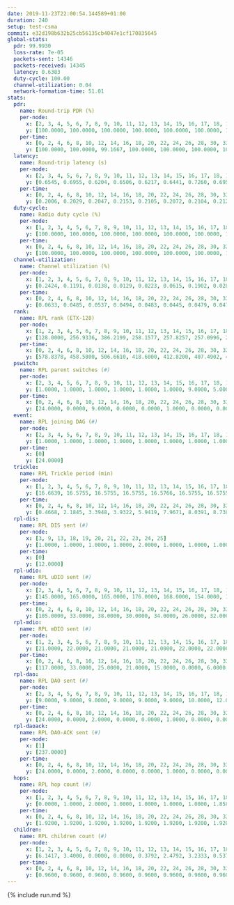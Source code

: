 ```yaml
---
date: 2019-11-23T22:00:54.144589+01:00
duration: 240
setup: test-csma
commit: e32d198b632b25cb56135cb4047e1cf170835645
global-stats:
  pdr: 99.9930
  loss-rate: 7e-05
  packets-sent: 14346
  packets-received: 14345
  latency: 0.6383
  duty-cycle: 100.00
  channel-utilization: 0.04
  network-formation-time: 51.01
stats:
  pdr:
    name: Round-trip PDR (%)
    per-node:
      x: [2, 3, 4, 5, 6, 7, 8, 9, 10, 11, 12, 13, 14, 15, 16, 17, 18, 19, 20, 21, 22, 23, 24, 25]
      y: [100.0000, 100.0000, 100.0000, 100.0000, 100.0000, 100.0000, 100.0000, 100.0000, 100.0000, 99.8384, 100.0000, 100.0000, 100.0000, 100.0000, 100.0000, 100.0000, 100.0000, 100.0000, 100.0000, 100.0000, 100.0000, 100.0000, 100.0000, 100.0000]
    per-time:
      x: [0, 2, 4, 6, 8, 10, 12, 14, 16, 18, 20, 22, 24, 26, 28, 30, 32, 34, 36, 38, 40, 42, 44, 46, 48, 50, 52, 54, 56, 58, 60, 62, 64, 66, 68, 70, 72, 74, 76, 78, 80, 82, 84, 86, 88, 90, 92, 94, 96, 98, 100, 102, 104, 106, 108, 110, 112, 114, 116, 118, 120, 122, 124, 126, 128, 130, 132, 134, 136, 138, 140, 142, 144, 146, 148, 150, 152, 154, 156, 158, 160, 162, 164, 166, 168, 170, 172, 174, 176, 178, 180, 182, 184, 186, 188, 190, 192, 194, 196, 198, 200, 202, 204, 206, 208, 210, 212, 214, 216, 218, 220, 222, 224, 226, 228, 230, 232, 234, 236, 238]
      y: [100.0000, 100.0000, 99.1667, 100.0000, 100.0000, 100.0000, 100.0000, 100.0000, 100.0000, 100.0000, 100.0000, 100.0000, 100.0000, 100.0000, 100.0000, 100.0000, 100.0000, 100.0000, 100.0000, 100.0000, 100.0000, 100.0000, 100.0000, 100.0000, 100.0000, 100.0000, 100.0000, 100.0000, 100.0000, 100.0000, 100.0000, 100.0000, 100.0000, 100.0000, 100.0000, 100.0000, 100.0000, 100.0000, 100.0000, 100.0000, 100.0000, 100.0000, 100.0000, 100.0000, 100.0000, 100.0000, 100.0000, 100.0000, 100.0000, 100.0000, 100.0000, 100.0000, 100.0000, 100.0000, 100.0000, 100.0000, 100.0000, 100.0000, 100.0000, 100.0000, 100.0000, 100.0000, 100.0000, 100.0000, 100.0000, 100.0000, 100.0000, 100.0000, 100.0000, 100.0000, 100.0000, 100.0000, 100.0000, 100.0000, 100.0000, 100.0000, 100.0000, 100.0000, 100.0000, 100.0000, 100.0000, 100.0000, 100.0000, 100.0000, 100.0000, 100.0000, 100.0000, 100.0000, 100.0000, 100.0000, 100.0000, 100.0000, 100.0000, 100.0000, 100.0000, 100.0000, 100.0000, 100.0000, 100.0000, 100.0000, 100.0000, 100.0000, 100.0000, 100.0000, 100.0000, 100.0000, 100.0000, 100.0000, 100.0000, 100.0000, 100.0000, 100.0000, 100.0000, 100.0000, 100.0000, 100.0000, 100.0000, 100.0000, 100.0000, 100.0000]
  latency:
    name: Round-trip latency (s)
    per-node:
      x: [2, 3, 4, 5, 6, 7, 8, 9, 10, 11, 12, 13, 14, 15, 16, 17, 18, 19, 20, 21, 22, 23, 24, 25]
      y: [0.6545, 0.6955, 0.6204, 0.6506, 0.6217, 0.6441, 0.7260, 0.6957, 0.6959, 0.6838, 0.6531, 0.6870, 0.5283, 0.7038, 0.6806, 0.6974, 0.7001, 0.5668, 0.5879, 0.5525, 0.5627, 0.5782, 0.5398, 0.5823]
    per-time:
      x: [0, 2, 4, 6, 8, 10, 12, 14, 16, 18, 20, 22, 24, 26, 28, 30, 32, 34, 36, 38, 40, 42, 44, 46, 48, 50, 52, 54, 56, 58, 60, 62, 64, 66, 68, 70, 72, 74, 76, 78, 80, 82, 84, 86, 88, 90, 92, 94, 96, 98, 100, 102, 104, 106, 108, 110, 112, 114, 116, 118, 120, 122, 124, 126, 128, 130, 132, 134, 136, 138, 140, 142, 144, 146, 148, 150, 152, 154, 156, 158, 160, 162, 164, 166, 168, 170, 172, 174, 176, 178, 180, 182, 184, 186, 188, 190, 192, 194, 196, 198, 200, 202, 204, 206, 208, 210, 212, 214, 216, 218, 220, 222, 224, 226, 228, 230, 232, 234, 236, 238]
      y: [0.2006, 0.2029, 0.2047, 0.2153, 0.2105, 0.2072, 0.2104, 0.2128, 0.2079, 0.2098, 0.1967, 0.2087, 0.2084, 0.1981, 0.1907, 0.1991, 0.1961, 0.2067, 0.1959, 0.1928, 0.2039, 0.1990, 0.1857, 0.1977, 0.1929, 0.1962, 0.1995, 0.1943, 0.2066, 0.1880, 0.1993, 0.1976, 0.1976, 0.1869, 0.1963, 0.1994, 0.1920, 0.1859, 0.1913, 0.1887, 0.2092, 0.1920, 0.2018, 0.1918, 0.1901, 0.2067, 0.1872, 0.1894, 0.1890, 0.1937, 0.1849, 0.1985, 0.2083, 0.2049, 0.1927, 0.2226, 0.9640, 0.9119, 0.9215, 0.9700, 0.9267, 0.9711, 1.0143, 0.8869, 0.9278, 0.9380, 1.0021, 0.9395, 0.9544, 0.9733, 0.9391, 0.8876, 0.8419, 0.8412, 0.7875, 0.8855, 0.9064, 0.8412, 0.8677, 0.9056, 0.9019, 0.8572, 0.8635, 0.8564, 0.8497, 0.8736, 0.8644, 0.8615, 0.9000, 0.8992, 1.1676, 1.1673, 1.1625, 1.1648, 1.1694, 1.1631, 1.1771, 1.1736, 1.1671, 1.1615, 1.1761, 1.1732, 1.1570, 1.1570, 1.1770, 1.1500, 1.1655, 1.1582, 1.1647, 1.1647, 1.1763, 1.1703, 1.1714, 1.1730, 1.1629, 1.1506, 1.1545, 1.1755, 1.1660, 1.1318]
  duty-cycle:
    name: Radio duty cycle (%)
    per-node:
      x: [1, 2, 3, 4, 5, 6, 7, 8, 9, 10, 11, 12, 13, 14, 15, 16, 17, 18, 19, 20, 21, 22, 23, 24, 25]
      y: [100.0000, 100.0000, 100.0000, 100.0000, 100.0000, 100.0000, 100.0000, 100.0000, 100.0000, 100.0000, 100.0000, 100.0000, 100.0000, 100.0000, 100.0000, 100.0000, 100.0000, 100.0000, 100.0000, 100.0000, 100.0000, 100.0000, 100.0000, 100.0000, 100.0000]
    per-time:
      x: [0, 2, 4, 6, 8, 10, 12, 14, 16, 18, 20, 22, 24, 26, 28, 30, 32, 34, 36, 38, 40, 42, 44, 46, 48, 50, 52, 54, 56, 58, 60, 62, 64, 66, 68, 70, 72, 74, 76, 78, 80, 82, 84, 86, 88, 90, 92, 94, 96, 98, 100, 102, 104, 106, 108, 110, 112, 114, 116, 118, 120, 122, 124, 126, 128, 130, 132, 134, 136, 138, 140, 142, 144, 146, 148, 150, 152, 154, 156, 158, 160, 162, 164, 166, 168, 170, 172, 174, 176, 178, 180, 182, 184, 186, 188, 190, 192, 194, 196, 198, 200, 202, 204, 206, 208, 210, 212, 214, 216, 218, 220, 222, 224, 226, 228, 230, 232, 234, 236, 238]
      y: [100.0000, 100.0000, 100.0000, 100.0000, 100.0000, 100.0000, 100.0000, 100.0000, 100.0000, 100.0000, 100.0000, 100.0000, 100.0000, 100.0000, 100.0000, 100.0000, 100.0000, 100.0000, 100.0000, 100.0000, 100.0000, 100.0000, 100.0000, 100.0000, 100.0000, 100.0000, 100.0000, 100.0000, 100.0000, 100.0000, 100.0000, 100.0000, 100.0000, 100.0000, 100.0000, 100.0000, 100.0000, 100.0000, 100.0000, 100.0000, 100.0000, 100.0000, 100.0000, 100.0000, 100.0000, 100.0000, 100.0000, 100.0000, 100.0000, 100.0000, 100.0000, 100.0000, 100.0000, 100.0000, 100.0000, 100.0000, 100.0000, 100.0000, 100.0000, 100.0000, 100.0000, 100.0000, 100.0000, 100.0000, 100.0000, 100.0000, 100.0000, 100.0000, 100.0000, 100.0000, 100.0000, 100.0000, 100.0000, 100.0000, 100.0000, 100.0000, 100.0000, 100.0000, 100.0000, 100.0000, 100.0000, 100.0000, 100.0000, 100.0000, 100.0000, 100.0000, 100.0000, 100.0000, 100.0000, 100.0000, 100.0000, 100.0000, 100.0000, 100.0000, 100.0000, 100.0000, 100.0000, 100.0000, 100.0000, 100.0000, 100.0000, 100.0000, 100.0000, 100.0000, 100.0000, 100.0000, 100.0000, 100.0000, 100.0000, 100.0000, 100.0000, 100.0000, 100.0000, 100.0000, 100.0000, 100.0000, 100.0000, 100.0000, 100.0000, 100.0000]
  channel-utilization:
    name: Channel utilization (%)
    per-node:
      x: [1, 2, 3, 4, 5, 6, 7, 8, 9, 10, 11, 12, 13, 14, 15, 16, 17, 18, 19, 20, 21, 22, 23, 24, 25]
      y: [0.2424, 0.1191, 0.0138, 0.0129, 0.0223, 0.0615, 0.1902, 0.0284, 0.0195, 0.0145, 0.0169, 0.0293, 0.0337, 0.0144, 0.0356, 0.0328, 0.0258, 0.1091, 0.0146, 0.0137, 0.0147, 0.0148, 0.0159, 0.0143, 0.0147]
    per-time:
      x: [0, 2, 4, 6, 8, 10, 12, 14, 16, 18, 20, 22, 24, 26, 28, 30, 32, 34, 36, 38, 40, 42, 44, 46, 48, 50, 52, 54, 56, 58, 60, 62, 64, 66, 68, 70, 72, 74, 76, 78, 80, 82, 84, 86, 88, 90, 92, 94, 96, 98, 100, 102, 104, 106, 108, 110, 112, 114, 116, 118, 120, 122, 124, 126, 128, 130, 132, 134, 136, 138, 140, 142, 144, 146, 148, 150, 152, 154, 156, 158, 160, 162, 164, 166, 168, 170, 172, 174, 176, 178, 180, 182, 184, 186, 188, 190, 192, 194, 196, 198, 200, 202, 204, 206, 208, 210, 212, 214, 216, 218, 220, 222, 224, 226, 228, 230, 232, 234, 236, 238]
      y: [0.0633, 0.0485, 0.0537, 0.0494, 0.0483, 0.0445, 0.0479, 0.0475, 0.0450, 0.0466, 0.0414, 0.0439, 0.0435, 0.0442, 0.0503, 0.0435, 0.0430, 0.0436, 0.0449, 0.0428, 0.0417, 0.0436, 0.0410, 0.0445, 0.0495, 0.0446, 0.0420, 0.0435, 0.0504, 0.0463, 0.0447, 0.0430, 0.0432, 0.0441, 0.0428, 0.0445, 0.0449, 0.0419, 0.0437, 0.0442, 0.0443, 0.0450, 0.0438, 0.0517, 0.0437, 0.0450, 0.0461, 0.0433, 0.0407, 0.0452, 0.0456, 0.0418, 0.0465, 0.0465, 0.0447, 0.0401, 0.0461, 0.0501, 0.0435, 0.0444, 0.0429, 0.0443, 0.0414, 0.0469, 0.0458, 0.0476, 0.0422, 0.0429, 0.0472, 0.0438, 0.0443, 0.0497, 0.0460, 0.0476, 0.0462, 0.0483, 0.0429, 0.0449, 0.0439, 0.0450, 0.0441, 0.0433, 0.0415, 0.0425, 0.0445, 0.0470, 0.0471, 0.0437, 0.0436, 0.0423, 0.0447, 0.0464, 0.0425, 0.0476, 0.0418, 0.0446, 0.0437, 0.0464, 0.0438, 0.0433, 0.0476, 0.0460, 0.0418, 0.0442, 0.0458, 0.0427, 0.0429, 0.0414, 0.0447, 0.0429, 0.0489, 0.0452, 0.0473, 0.0476, 0.0444, 0.0462, 0.0426, 0.0452, 0.0429, 0.0421]
  rank:
    name: RPL rank (ETX-128)
    per-node:
      x: [1, 2, 3, 4, 5, 6, 7, 8, 9, 10, 11, 12, 13, 14, 15, 16, 17, 18, 19, 20, 21, 22, 23, 24, 25]
      y: [128.0000, 256.9336, 386.2199, 258.1577, 257.8257, 257.0996, 265.4440, 406.5823, 400.3551, 397.9631, 407.9256, 288.4689, 395.8765, 521.9234, 404.4980, 390.4398, 409.0453, 399.9712, 524.2195, 529.7449, 543.9919, 537.2008, 543.0331, 534.9004, 537.7635]
    per-time:
      x: [0, 2, 4, 6, 8, 10, 12, 14, 16, 18, 20, 22, 24, 26, 28, 30, 32, 34, 36, 38, 40, 42, 44, 46, 48, 50, 52, 54, 56, 58, 60, 62, 64, 66, 68, 70, 72, 74, 76, 78, 80, 82, 84, 86, 88, 90, 92, 94, 96, 98, 100, 102, 104, 106, 108, 110, 112, 114, 116, 118, 120, 122, 124, 126, 128, 130, 132, 134, 136, 138, 140, 142, 144, 146, 148, 150, 152, 154, 156, 158, 160, 162, 164, 166, 168, 170, 172, 174, 176, 178, 180, 182, 184, 186, 188, 190, 192, 194, 196, 198, 200, 202, 204, 206, 208, 210, 212, 214, 216, 218, 220, 222, 224, 226, 228, 230, 232, 234, 236, 238]
      y: [578.8378, 458.5800, 506.6610, 418.6000, 412.8200, 407.4902, 403.9600, 400.4800, 400.7400, 398.2549, 396.2200, 395.9200, 397.5000, 395.5200, 396.4600, 395.4000, 392.5400, 391.1200, 391.5800, 394.4800, 393.9000, 391.9000, 393.6667, 388.5000, 392.3725, 391.5600, 395.6600, 395.3000, 393.8600, 394.0200, 392.4510, 396.1400, 397.4200, 400.0400, 400.9800, 402.6800, 404.0196, 397.2000, 399.5000, 400.1731, 394.9200, 391.6800, 390.7400, 389.8600, 390.6600, 390.4200, 389.4400, 389.3200, 395.4902, 393.9600, 393.3600, 397.7800, 398.9200, 400.0000, 399.7600, 399.4800, 401.2353, 397.2200, 398.5577, 398.2400, 396.7200, 396.9800, 397.4314, 395.5962, 395.6000, 397.4800, 397.3600, 396.3400, 396.1200, 397.6400, 398.0400, 402.0577, 397.0200, 400.0185, 399.3333, 396.4800, 398.6400, 397.8200, 398.1600, 400.5294, 396.8800, 396.6800, 396.1800, 396.2000, 395.5600, 394.0200, 391.0200, 390.6600, 390.1200, 390.5800, 398.6481, 389.5400, 390.8600, 392.7200, 393.9800, 396.1373, 394.0200, 395.9216, 392.9020, 389.2400, 389.6600, 390.3800, 390.0400, 388.9200, 390.7200, 401.6400, 401.7400, 402.3800, 401.1961, 403.7885, 393.9038, 394.5882, 391.2400, 394.6000, 394.9400, 393.6667, 394.2000, 394.6200, 393.9600, 398.6471]
  pswitch:
    name: RPL parent switches (#)
    per-node:
      x: [2, 3, 4, 5, 6, 7, 8, 9, 10, 11, 12, 13, 14, 15, 16, 17, 18, 19, 20, 21, 22, 23, 24, 25]
      y: [1.0000, 1.0000, 1.0000, 1.0000, 1.0000, 1.0000, 9.0000, 5.0000, 4.0000, 2.0000, 1.0000, 3.0000, 8.0000, 5.0000, 1.0000, 3.0000, 3.0000, 6.0000, 3.0000, 7.0000, 4.0000, 2.0000, 1.0000, 1.0000]
    per-time:
      x: [0, 2, 4, 6, 8, 10, 12, 14, 16, 18, 20, 22, 24, 26, 28, 30, 32, 34, 36, 38, 40, 42, 44, 46, 48, 50, 52, 54, 56, 58, 60, 62, 64, 66, 68, 70, 72, 74, 76, 78, 80, 82, 84, 86, 88, 90, 92, 94, 96, 98, 100, 102, 104, 106, 108, 110, 112, 114, 116, 118, 120, 122, 124, 126, 128, 130, 132, 134, 136, 138, 140, 142, 144, 146, 148, 150, 152, 154, 156, 158, 160, 162, 164, 166, 168, 170, 172, 174, 176, 178, 180, 182, 184, 186, 188, 190, 192, 194, 196, 198, 200, 202, 204, 206, 208, 210, 212, 214, 216, 218, 220, 222, 224, 226, 228, 230, 232, 234, 236, 238]
      y: [24.0000, 0.0000, 9.0000, 0.0000, 0.0000, 1.0000, 0.0000, 0.0000, 0.0000, 1.0000, 0.0000, 0.0000, 0.0000, 0.0000, 0.0000, 0.0000, 0.0000, 0.0000, 0.0000, 0.0000, 0.0000, 0.0000, 1.0000, 0.0000, 1.0000, 0.0000, 0.0000, 0.0000, 0.0000, 0.0000, 1.0000, 0.0000, 0.0000, 0.0000, 0.0000, 0.0000, 1.0000, 0.0000, 0.0000, 2.0000, 0.0000, 0.0000, 0.0000, 0.0000, 0.0000, 0.0000, 0.0000, 0.0000, 1.0000, 0.0000, 0.0000, 0.0000, 0.0000, 0.0000, 0.0000, 0.0000, 1.0000, 0.0000, 2.0000, 0.0000, 0.0000, 0.0000, 1.0000, 2.0000, 0.0000, 0.0000, 0.0000, 0.0000, 0.0000, 0.0000, 0.0000, 2.0000, 0.0000, 4.0000, 1.0000, 0.0000, 0.0000, 0.0000, 0.0000, 1.0000, 0.0000, 0.0000, 0.0000, 0.0000, 0.0000, 0.0000, 0.0000, 0.0000, 0.0000, 0.0000, 4.0000, 0.0000, 0.0000, 0.0000, 0.0000, 1.0000, 0.0000, 1.0000, 1.0000, 0.0000, 0.0000, 0.0000, 0.0000, 0.0000, 0.0000, 0.0000, 0.0000, 0.0000, 1.0000, 2.0000, 2.0000, 1.0000, 0.0000, 0.0000, 0.0000, 4.0000, 0.0000, 0.0000, 0.0000, 1.0000]
  event:
    name: RPL joining DAG (#)
    per-node:
      x: [2, 3, 4, 5, 6, 7, 8, 9, 10, 11, 12, 13, 14, 15, 16, 17, 18, 19, 20, 21, 22, 23, 24, 25]
      y: [1.0000, 1.0000, 1.0000, 1.0000, 1.0000, 1.0000, 1.0000, 1.0000, 1.0000, 1.0000, 1.0000, 1.0000, 1.0000, 1.0000, 1.0000, 1.0000, 1.0000, 1.0000, 1.0000, 1.0000, 1.0000, 1.0000, 1.0000, 1.0000]
    per-time:
      x: [0]
      y: [24.0000]
  trickle:
    name: RPL Trickle period (min)
    per-node:
      x: [1, 2, 3, 4, 5, 6, 7, 8, 9, 10, 11, 12, 13, 14, 15, 16, 17, 18, 19, 20, 21, 22, 23, 24, 25]
      y: [16.6639, 16.5755, 16.5755, 16.5755, 16.5766, 16.5755, 16.5755, 15.7438, 16.1591, 16.1725, 16.5792, 16.5755, 16.5469, 16.2453, 16.5545, 16.5392, 16.5469, 16.5469, 16.5488, 16.5374, 16.5526, 16.5412, 16.5341, 16.5302, 16.5296]
    per-time:
      x: [0, 2, 4, 6, 8, 10, 12, 14, 16, 18, 20, 22, 24, 26, 28, 30, 32, 34, 36, 38, 40, 42, 44, 46, 48, 50, 52, 54, 56, 58, 60, 62, 64, 66, 68, 70, 72, 74, 76, 78, 80, 82, 84, 86, 88, 90, 92, 94, 96, 98, 100, 102, 104, 106, 108, 110, 112, 114, 116, 118, 120, 122, 124, 126, 128, 130, 132, 134, 136, 138, 140, 142, 144, 146, 148, 150, 152, 154, 156, 158, 160, 162, 164, 166, 168, 170, 172, 174, 176, 178, 180, 182, 184, 186, 188, 190, 192, 194, 196, 198, 200, 202, 204, 206, 208, 210, 212, 214, 216, 218, 220, 222, 224, 226, 228, 230, 232, 234, 236, 238]
      y: [0.4668, 2.1845, 3.3948, 3.9322, 5.9419, 7.9671, 8.0391, 8.7381, 10.3110, 16.1056, 16.0782, 16.7772, 17.4763, 17.4763, 17.4763, 17.4763, 17.4763, 17.4763, 17.4763, 17.4763, 17.4763, 17.4763, 17.4763, 17.4763, 17.4763, 17.4763, 17.4763, 17.4763, 17.4763, 17.4763, 17.4763, 17.4763, 17.4763, 17.4763, 17.4763, 17.4763, 17.4763, 17.4763, 17.4763, 17.4763, 17.4763, 17.4763, 17.4763, 17.4763, 17.4763, 17.4763, 17.4763, 17.4763, 17.4763, 17.4763, 17.4763, 17.4763, 17.4763, 17.4763, 17.4763, 17.4763, 17.4763, 17.4763, 17.4763, 17.4763, 17.4763, 17.4763, 17.4763, 17.4763, 17.4763, 17.4763, 17.4763, 17.4763, 17.4763, 17.4763, 17.4763, 17.4763, 17.4763, 17.4763, 17.4763, 17.4763, 17.4763, 17.4763, 17.4763, 17.4763, 17.4763, 17.4763, 17.4763, 17.4763, 17.4763, 17.4763, 17.4763, 17.4763, 17.4763, 17.4763, 17.4763, 17.4763, 17.4763, 17.4763, 17.4763, 17.4763, 17.4763, 17.4763, 17.4763, 17.4763, 17.4763, 17.4763, 17.4763, 17.4763, 17.4763, 17.4763, 17.4763, 17.4763, 17.4763, 17.4763, 17.4763, 17.4763, 17.4763, 17.4763, 17.4763, 17.4763, 17.4763, 17.4763, 17.4763, 17.4763]
  rpl-dis:
    name: RPL DIS sent (#)
    per-node:
      x: [3, 9, 13, 18, 19, 20, 21, 22, 23, 24, 25]
      y: [1.0000, 1.0000, 1.0000, 1.0000, 2.0000, 1.0000, 1.0000, 1.0000, 1.0000, 1.0000, 1.0000]
    per-time:
      x: [0]
      y: [12.0000]
  rpl-udio:
    name: RPL uDIO sent (#)
    per-node:
      x: [2, 3, 4, 5, 6, 7, 8, 9, 10, 11, 12, 13, 14, 15, 16, 17, 18, 19, 20, 21, 22, 23, 24, 25]
      y: [145.0000, 165.0000, 165.0000, 176.0000, 168.0000, 154.0000, 160.0000, 168.0000, 171.0000, 168.0000, 164.0000, 170.0000, 168.0000, 164.0000, 169.0000, 163.0000, 125.0000, 174.0000, 166.0000, 173.0000, 165.0000, 166.0000, 168.0000, 170.0000]
    per-time:
      x: [0, 2, 4, 6, 8, 10, 12, 14, 16, 18, 20, 22, 24, 26, 28, 30, 32, 34, 36, 38, 40, 42, 44, 46, 48, 50, 52, 54, 56, 58, 60, 62, 64, 66, 68, 70, 72, 74, 76, 78, 80, 82, 84, 86, 88, 90, 92, 94, 96, 98, 100, 102, 104, 106, 108, 110, 112, 114, 116, 118, 120, 122, 124, 126, 128, 130, 132, 134, 136, 138, 140, 142, 144, 146, 148, 150, 152, 154, 156, 158, 160, 162, 164, 166, 168, 170, 172, 174, 176, 178, 180, 182, 184, 186, 188, 190, 192, 194, 196, 198, 200, 202, 204, 206, 208, 210, 212, 214, 216, 218, 220, 222, 224, 226, 228, 230, 232, 234, 236, 238, 240]
      y: [105.0000, 33.0000, 38.0000, 30.0000, 34.0000, 26.0000, 32.0000, 32.0000, 35.0000, 32.0000, 32.0000, 31.0000, 32.0000, 27.0000, 33.0000, 34.0000, 31.0000, 35.0000, 34.0000, 31.0000, 30.0000, 30.0000, 31.0000, 30.0000, 38.0000, 30.0000, 32.0000, 30.0000, 29.0000, 32.0000, 35.0000, 34.0000, 32.0000, 29.0000, 29.0000, 28.0000, 35.0000, 30.0000, 37.0000, 29.0000, 34.0000, 36.0000, 28.0000, 39.0000, 30.0000, 33.0000, 32.0000, 36.0000, 32.0000, 34.0000, 29.0000, 26.0000, 34.0000, 33.0000, 34.0000, 32.0000, 32.0000, 33.0000, 29.0000, 32.0000, 32.0000, 32.0000, 36.0000, 30.0000, 30.0000, 37.0000, 27.0000, 33.0000, 31.0000, 30.0000, 38.0000, 30.0000, 29.0000, 35.0000, 30.0000, 35.0000, 32.0000, 30.0000, 34.0000, 33.0000, 33.0000, 29.0000, 38.0000, 31.0000, 32.0000, 32.0000, 37.0000, 32.0000, 33.0000, 28.0000, 37.0000, 32.0000, 32.0000, 35.0000, 29.0000, 32.0000, 31.0000, 33.0000, 32.0000, 27.0000, 34.0000, 30.0000, 34.0000, 35.0000, 36.0000, 33.0000, 33.0000, 30.0000, 32.0000, 32.0000, 31.0000, 35.0000, 36.0000, 35.0000, 29.0000, 29.0000, 36.0000, 30.0000, 33.0000, 36.0000, 2.0000]
  rpl-mdio:
    name: RPL mDIO sent (#)
    per-node:
      x: [1, 2, 3, 4, 5, 6, 7, 8, 9, 10, 11, 12, 13, 14, 15, 16, 17, 18, 19, 20, 21, 22, 23, 24, 25]
      y: [21.0000, 22.0000, 21.0000, 21.0000, 21.0000, 22.0000, 22.0000, 27.0000, 26.0000, 26.0000, 22.0000, 22.0000, 21.0000, 28.0000, 21.0000, 21.0000, 22.0000, 21.0000, 21.0000, 21.0000, 21.0000, 20.0000, 20.0000, 21.0000, 20.0000]
    per-time:
      x: [0, 2, 4, 6, 8, 10, 12, 14, 16, 18, 20, 22, 24, 26, 28, 30, 32, 34, 36, 38, 40, 42, 44, 46, 48, 50, 52, 54, 56, 58, 60, 62, 64, 66, 68, 70, 72, 74, 76, 78, 80, 82, 84, 86, 88, 90, 92, 94, 96, 98, 100, 102, 104, 106, 108, 110, 112, 114, 116, 118, 120, 122, 124, 126, 128, 130, 132, 134, 136, 138, 140, 142, 144, 146, 148, 150, 152, 154, 156, 158, 160, 162, 164, 166, 168, 170, 172, 174, 176, 178, 180, 182, 184, 186, 188, 190, 192, 194, 196, 198, 200, 202, 204, 206, 208, 210, 212, 214, 216, 218, 220, 222, 224, 226, 228, 230, 232, 234, 236, 238]
      y: [117.0000, 33.0000, 25.0000, 21.0000, 15.0000, 0.0000, 6.0000, 11.0000, 7.0000, 2.0000, 2.0000, 1.0000, 0.0000, 4.0000, 5.0000, 6.0000, 4.0000, 4.0000, 1.0000, 1.0000, 0.0000, 0.0000, 3.0000, 4.0000, 8.0000, 6.0000, 1.0000, 3.0000, 0.0000, 0.0000, 2.0000, 5.0000, 5.0000, 1.0000, 9.0000, 0.0000, 3.0000, 0.0000, 0.0000, 3.0000, 6.0000, 5.0000, 3.0000, 6.0000, 0.0000, 1.0000, 1.0000, 0.0000, 3.0000, 6.0000, 5.0000, 8.0000, 0.0000, 3.0000, 0.0000, 0.0000, 0.0000, 3.0000, 8.0000, 6.0000, 5.0000, 2.0000, 0.0000, 1.0000, 0.0000, 2.0000, 2.0000, 5.0000, 9.0000, 5.0000, 0.0000, 2.0000, 0.0000, 0.0000, 4.0000, 5.0000, 4.0000, 2.0000, 8.0000, 0.0000, 2.0000, 0.0000, 0.0000, 6.0000, 4.0000, 4.0000, 6.0000, 2.0000, 2.0000, 1.0000, 0.0000, 0.0000, 8.0000, 5.0000, 2.0000, 7.0000, 3.0000, 0.0000, 0.0000, 0.0000, 2.0000, 5.0000, 7.0000, 5.0000, 4.0000, 1.0000, 1.0000, 0.0000, 0.0000, 3.0000, 4.0000, 4.0000, 6.0000, 6.0000, 1.0000, 1.0000, 0.0000, 0.0000, 6.0000, 5.0000]
  rpl-dao:
    name: RPL DAO sent (#)
    per-node:
      x: [2, 3, 4, 5, 6, 7, 8, 9, 10, 11, 12, 13, 14, 15, 16, 17, 18, 19, 20, 21, 22, 23, 24, 25]
      y: [9.0000, 9.0000, 9.0000, 9.0000, 9.0000, 9.0000, 10.0000, 12.0000, 10.0000, 9.0000, 9.0000, 10.0000, 12.0000, 11.0000, 9.0000, 10.0000, 10.0000, 11.0000, 11.0000, 12.0000, 11.0000, 9.0000, 9.0000, 9.0000]
    per-time:
      x: [0, 2, 4, 6, 8, 10, 12, 14, 16, 18, 20, 22, 24, 26, 28, 30, 32, 34, 36, 38, 40, 42, 44, 46, 48, 50, 52, 54, 56, 58, 60, 62, 64, 66, 68, 70, 72, 74, 76, 78, 80, 82, 84, 86, 88, 90, 92, 94, 96, 98, 100, 102, 104, 106, 108, 110, 112, 114, 116, 118, 120, 122, 124, 126, 128, 130, 132, 134, 136, 138, 140, 142, 144, 146, 148, 150, 152, 154, 156, 158, 160, 162, 164, 166, 168, 170, 172, 174, 176, 178, 180, 182, 184, 186, 188, 190, 192, 194, 196, 198, 200, 202, 204, 206, 208, 210, 212, 214, 216, 218, 220, 222, 224, 226, 228, 230, 232, 234, 236, 238]
      y: [24.0000, 0.0000, 2.0000, 0.0000, 0.0000, 1.0000, 0.0000, 0.0000, 0.0000, 1.0000, 0.0000, 0.0000, 0.0000, 0.0000, 20.0000, 0.0000, 1.0000, 1.0000, 0.0000, 1.0000, 0.0000, 0.0000, 1.0000, 1.0000, 1.0000, 0.0000, 0.0000, 0.0000, 16.0000, 2.0000, 1.0000, 2.0000, 0.0000, 0.0000, 0.0000, 0.0000, 2.0000, 1.0000, 1.0000, 2.0000, 0.0000, 0.0000, 11.0000, 5.0000, 1.0000, 2.0000, 0.0000, 0.0000, 1.0000, 0.0000, 2.0000, 1.0000, 0.0000, 0.0000, 1.0000, 0.0000, 6.0000, 10.0000, 2.0000, 2.0000, 0.0000, 0.0000, 2.0000, 1.0000, 1.0000, 2.0000, 0.0000, 0.0000, 1.0000, 0.0000, 2.0000, 12.0000, 2.0000, 5.0000, 1.0000, 0.0000, 0.0000, 1.0000, 0.0000, 2.0000, 0.0000, 0.0000, 1.0000, 0.0000, 1.0000, 11.0000, 3.0000, 3.0000, 1.0000, 1.0000, 4.0000, 1.0000, 0.0000, 1.0000, 0.0000, 1.0000, 0.0000, 2.0000, 1.0000, 7.0000, 6.0000, 1.0000, 2.0000, 0.0000, 3.0000, 1.0000, 0.0000, 0.0000, 2.0000, 3.0000, 2.0000, 2.0000, 1.0000, 6.0000, 5.0000, 5.0000, 2.0000, 0.0000, 0.0000, 2.0000]
  rpl-daoack:
    name: RPL DAO-ACK sent (#)
    per-node:
      x: [1]
      y: [237.0000]
    per-time:
      x: [0, 2, 4, 6, 8, 10, 12, 14, 16, 18, 20, 22, 24, 26, 28, 30, 32, 34, 36, 38, 40, 42, 44, 46, 48, 50, 52, 54, 56, 58, 60, 62, 64, 66, 68, 70, 72, 74, 76, 78, 80, 82, 84, 86, 88, 90, 92, 94, 96, 98, 100, 102, 104, 106, 108, 110, 112, 114, 116, 118, 120, 122, 124, 126, 128, 130, 132, 134, 136, 138, 140, 142, 144, 146, 148, 150, 152, 154, 156, 158, 160, 162, 164, 166, 168, 170, 172, 174, 176, 178, 180, 182, 184, 186, 188, 190, 192, 194, 196, 198, 200, 202, 204, 206, 208, 210, 212, 214, 216, 218, 220, 222, 224, 226, 228, 230, 232, 234, 236, 238]
      y: [24.0000, 0.0000, 2.0000, 0.0000, 0.0000, 1.0000, 0.0000, 0.0000, 0.0000, 1.0000, 0.0000, 0.0000, 0.0000, 0.0000, 20.0000, 0.0000, 1.0000, 1.0000, 0.0000, 1.0000, 0.0000, 0.0000, 1.0000, 1.0000, 1.0000, 0.0000, 0.0000, 0.0000, 16.0000, 2.0000, 1.0000, 2.0000, 0.0000, 0.0000, 0.0000, 0.0000, 2.0000, 1.0000, 1.0000, 2.0000, 0.0000, 0.0000, 11.0000, 5.0000, 1.0000, 2.0000, 0.0000, 0.0000, 1.0000, 0.0000, 2.0000, 1.0000, 0.0000, 0.0000, 1.0000, 0.0000, 6.0000, 10.0000, 2.0000, 2.0000, 0.0000, 0.0000, 2.0000, 1.0000, 1.0000, 2.0000, 0.0000, 0.0000, 1.0000, 0.0000, 2.0000, 12.0000, 2.0000, 5.0000, 1.0000, 0.0000, 0.0000, 1.0000, 0.0000, 2.0000, 0.0000, 0.0000, 1.0000, 0.0000, 1.0000, 11.0000, 3.0000, 3.0000, 1.0000, 1.0000, 4.0000, 1.0000, 0.0000, 1.0000, 0.0000, 1.0000, 0.0000, 2.0000, 1.0000, 7.0000, 6.0000, 1.0000, 2.0000, 0.0000, 2.0000, 1.0000, 0.0000, 0.0000, 2.0000, 3.0000, 2.0000, 2.0000, 1.0000, 6.0000, 5.0000, 5.0000, 2.0000, 0.0000, 0.0000, 2.0000]
  hops:
    name: RPL hop count (#)
    per-node:
      x: [1, 2, 3, 4, 5, 6, 7, 8, 9, 10, 11, 12, 13, 14, 15, 16, 17, 18, 19, 20, 21, 22, 23, 24, 25]
      y: [0.0000, 1.0000, 2.0000, 1.0000, 1.0000, 1.0000, 1.0000, 1.8583, 2.0000, 2.0000, 2.0000, 1.0000, 2.0000, 2.8583, 2.0000, 2.0000, 2.0000, 2.0000, 3.0000, 3.0000, 3.0000, 3.0000, 3.0000, 3.0000, 3.0000]
    per-time:
      x: [0, 2, 4, 6, 8, 10, 12, 14, 16, 18, 20, 22, 24, 26, 28, 30, 32, 34, 36, 38, 40, 42, 44, 46, 48, 50, 52, 54, 56, 58, 60, 62, 64, 66, 68, 70, 72, 74, 76, 78, 80, 82, 84, 86, 88, 90, 92, 94, 96, 98, 100, 102, 104, 106, 108, 110, 112, 114, 116, 118, 120, 122, 124, 126, 128, 130, 132, 134, 136, 138, 140, 142, 144, 146, 148, 150, 152, 154, 156, 158, 160, 162, 164, 166, 168, 170, 172, 174, 176, 178, 180, 182, 184, 186, 188, 190, 192, 194, 196, 198, 200, 202, 204, 206, 208, 210, 212, 214, 216, 218, 220, 222, 224, 226, 228, 230, 232, 234, 236, 238]
      y: [1.9200, 1.9200, 1.9200, 1.9200, 1.9200, 1.9200, 1.9200, 1.9200, 1.9200, 1.9200, 1.9200, 1.9200, 1.9200, 1.9200, 1.9200, 1.9200, 1.9200, 2.0000, 2.0000, 2.0000, 2.0000, 2.0000, 2.0000, 2.0000, 2.0000, 2.0000, 2.0000, 2.0000, 2.0000, 2.0000, 2.0000, 2.0000, 2.0000, 2.0000, 2.0000, 2.0000, 2.0000, 2.0000, 2.0000, 2.0000, 2.0000, 2.0000, 2.0000, 2.0000, 2.0000, 2.0000, 2.0000, 2.0000, 2.0000, 2.0000, 2.0000, 2.0000, 2.0000, 2.0000, 2.0000, 2.0000, 2.0000, 2.0000, 2.0000, 2.0000, 2.0000, 2.0000, 2.0000, 2.0000, 2.0000, 2.0000, 2.0000, 2.0000, 2.0000, 2.0000, 2.0000, 2.0000, 2.0000, 2.0000, 2.0000, 2.0000, 2.0000, 2.0000, 2.0000, 2.0000, 2.0000, 2.0000, 2.0000, 2.0000, 2.0000, 2.0000, 2.0000, 2.0000, 2.0000, 2.0000, 2.0000, 2.0000, 2.0000, 2.0000, 2.0000, 2.0000, 2.0000, 2.0000, 2.0000, 2.0000, 2.0000, 2.0000, 2.0000, 2.0000, 2.0000, 2.0000, 2.0000, 2.0000, 2.0000, 2.0000, 2.0000, 2.0000, 2.0000, 2.0000, 2.0000, 2.0000, 2.0000, 2.0000, 2.0000, 2.0000]
  children:
    name: RPL children count (#)
    per-node:
      x: [1, 2, 3, 4, 5, 6, 7, 8, 9, 10, 11, 12, 13, 14, 15, 16, 17, 18, 19, 20, 21, 22, 23, 24, 25]
      y: [6.1417, 3.4000, 0.0000, 0.0000, 0.3792, 2.4792, 3.2333, 0.5375, 0.2125, 0.0000, 0.0000, 0.2250, 0.7667, 0.0000, 1.0125, 0.7875, 0.4708, 4.3542, 0.0000, 0.0000, 0.0000, 0.0000, 0.0000, 0.0000, 0.0000]
    per-time:
      x: [0, 2, 4, 6, 8, 10, 12, 14, 16, 18, 20, 22, 24, 26, 28, 30, 32, 34, 36, 38, 40, 42, 44, 46, 48, 50, 52, 54, 56, 58, 60, 62, 64, 66, 68, 70, 72, 74, 76, 78, 80, 82, 84, 86, 88, 90, 92, 94, 96, 98, 100, 102, 104, 106, 108, 110, 112, 114, 116, 118, 120, 122, 124, 126, 128, 130, 132, 134, 136, 138, 140, 142, 144, 146, 148, 150, 152, 154, 156, 158, 160, 162, 164, 166, 168, 170, 172, 174, 176, 178, 180, 182, 184, 186, 188, 190, 192, 194, 196, 198, 200, 202, 204, 206, 208, 210, 212, 214, 216, 218, 220, 222, 224, 226, 228, 230, 232, 234, 236, 238]
      y: [0.9600, 0.9600, 0.9600, 0.9600, 0.9600, 0.9600, 0.9600, 0.9600, 0.9600, 0.9600, 0.9600, 0.9600, 0.9600, 0.9600, 0.9600, 0.9600, 0.9600, 0.9600, 0.9600, 0.9600, 0.9600, 0.9600, 0.9600, 0.9600, 0.9600, 0.9600, 0.9600, 0.9600, 0.9600, 0.9600, 0.9600, 0.9600, 0.9600, 0.9600, 0.9600, 0.9600, 0.9600, 0.9600, 0.9600, 0.9600, 0.9600, 0.9600, 0.9600, 0.9600, 0.9600, 0.9600, 0.9600, 0.9600, 0.9600, 0.9600, 0.9600, 0.9600, 0.9600, 0.9600, 0.9600, 0.9600, 0.9600, 0.9600, 0.9600, 0.9600, 0.9600, 0.9600, 0.9600, 0.9600, 0.9600, 0.9600, 0.9600, 0.9600, 0.9600, 0.9600, 0.9600, 0.9600, 0.9600, 0.9600, 0.9600, 0.9600, 0.9600, 0.9600, 0.9600, 0.9600, 0.9600, 0.9600, 0.9600, 0.9600, 0.9600, 0.9600, 0.9600, 0.9600, 0.9600, 0.9600, 0.9600, 0.9600, 0.9600, 0.9600, 0.9600, 0.9600, 0.9600, 0.9600, 0.9600, 0.9600, 0.9600, 0.9600, 0.9600, 0.9600, 0.9600, 0.9600, 0.9600, 0.9600, 0.9600, 0.9600, 0.9600, 0.9600, 0.9600, 0.9600, 0.9600, 0.9600, 0.9600, 0.9600, 0.9600, 0.9600]
---
```


{% include run.md %}
